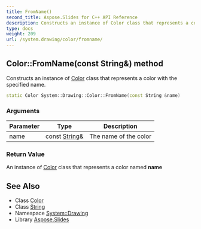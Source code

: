 ```yaml
---
title: FromName()
second_title: Aspose.Slides for C++ API Reference
description: Constructs an instance of Color class that represents a color with the specified name.
type: docs
weight: 209
url: /system.drawing/color/fromname/
---
```

## Color::FromName(const String\&) method


Constructs an instance of [Color](../) class that represents a color with the specified name.

```cpp
static Color System::Drawing::Color::FromName(const String &name)
```


### Arguments

| Parameter | Type | Description |
| --- | --- | --- |
| name | const [String](../../../system/string/)\& | The name of the color |

### Return Value

An instance of [Color](../) class that represents a color named **name**

## See Also

* Class [Color](../)
* Class [String](../../../system/string/)
* Namespace [System::Drawing](../../)
* Library [Aspose.Slides](../../../)